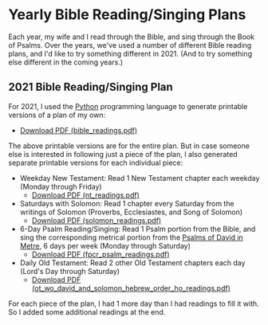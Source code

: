 # Yearly Bible Reading/Singing Plans

Each year, my wife and I read through the Bible, and sing through the Book of Psalms. Over the years, we've used a number of different Bible reading plans, and I'd like to try something different in 2021. (And to try something else different in the coming years.)

## 2021 Bible Reading/Singing Plan

For 2021, I used the [Python](https://www.python.org/) programming language to generate printable versions of a plan of my own:

- [Download PDF (bible_readings.pdf)](2021/bible_readings.pdf?raw=true)

The above printable versions are for the entire plan. But in case someone else is interested in following just a piece of the plan, I also generated separate printable versions for each individual piece:

- Weekday New Testament: Read 1 New Testament chapter each weekday (Monday through Friday)
  - [Download PDF (nt_readings.pdf)](2021/nt_readings.pdf?raw=true)
- Saturdays with Solomon: Read 1 chapter every Saturday from the writings of Solomon (Proverbs, Ecclesiastes, and Song of Solomon)
  - [Download PDF (solomon_readings.pdf)](2021/solomon_readings.pdf?raw=true)
- 6-Day Psalm Reading/Singing: Read 1 Psalm portion from the Bible, and sing the corresponding metrical portion from the [Psalms of David in Metre](psalms_of_david_in_metre.md), 6 days per week (Monday through Saturday)
  - [Download PDF (fpcr\_psalm\_readings.pdf)](2021/fpcr\_psalm\_readings.pdf?raw=true)
- Daily Old Testament: Read 2 other Old Testament chapters each day (Lord's Day through Saturday)
  - [Download PDF (ot\_wo\_david\_and\_solomon\_hebrew\_order\_ho\_readings.pdf)](2021/ot_wo_david_and_solomon_hebrew_order_ho_readings.pdf?raw=true)

For each piece of the plan, I had 1 more day than I had readings to fill it with. So I added some additional readings at the end.
